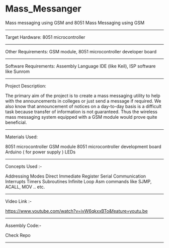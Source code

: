 # Mass_Messanger
Mass messaging using GSM and 8051
Mass Messaging using GSM

************************

Target Hardware: 		8051 microcontroller

************************

Other Requirements:		GSM module, 8051 microcontroller developer board 

************************

Software Requirements: 	Assembly Language IDE (like Keil), ISP software like Sunrom

************************

Project Description:


The primary aim of the project is to create a mass messaging utility to help with the announcements in colleges or just send a message if required. We also know that announcement of notices on a day-to-day basis is a difficult task because transfer of information is not guaranteed. Thus the wireless mass messaging system equipped with a GSM module would prove quite beneficial.

************************

Materials Used:

8051 microcontroller
GSM module
8051 microcontroller development board
Arduino ( for power supply )
LEDs

************************

Concepts Used :-

Addressing Modes
Direct
Immediate
Register
Serial Communication
Interrupts
Timers
Subroutines
Infinite Loop
Asm commands like SJMP, ACALL, MOV .. etc.

************************

Video Link :-

https://www.youtube.com/watch?v=ivW6qkxxBTo&feature=youtu.be

************************

Assembly Code:-

Check Repo

************************
